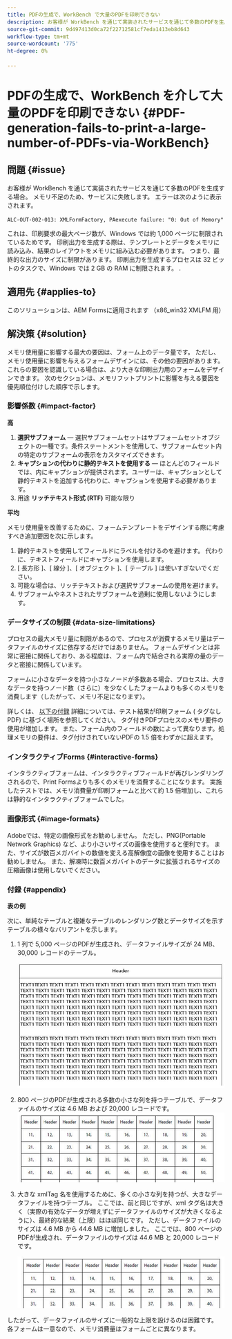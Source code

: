 ```yaml
---
title: PDFの生成で、WorkBench で大量のPDFを印刷できない
description: お客様が WorkBench を通じて実装されたサービスを通じて多数のPDFを生成した場合、印刷サービスは失敗します。
source-git-commit: 9d497413d0ca72f22712581cf7eda1413eb8d643
workflow-type: tm+mt
source-wordcount: '775'
ht-degree: 0%

---
```


# PDFの生成で、WorkBench を介して大量のPDFを印刷できない {#PDF-generation-fails-to-print-a-large-number-of-PDFs-via-WorkBench}

## 問題 {#issue}

お客様が WorkBench を通じて実装されたサービスを通じて多数のPDFを生成する場合。 メモリ不足のため、サービスに失敗します。 エラーは次のように表示されます。

`ALC-OUT-002-013: XMLFormFactory, PAexecute failure: "0: Out of Memory"`

<!-- Attached is a simplified template (BollatoRiservatiLandscape_table_simple.xdp) that simulates the problem.
Using the Designer, if we associate the template "BollatoRiservatiLandscape_table_semplice.xdp" with the XML file "BollatoRiservati.xml" during the generation of the pdf, the process comes to occupy 1.6 Gb of RAM. On the server side, with the complete template, the pdf generation process breaks down, occupying 2 GB of RAM.-->

これは、印刷要求の最大ページ数が、Windows では約 1,000 ページに制限されているためです。 印刷出力を生成する際は、テンプレートとデータをメモリに読み込み、結果のレイアウトをメモリに組み込む必要があります。 つまり、最終的な出力のサイズに制限があります。 印刷出力を生成するプロセスは 32 ビットのタスクで、Windows では 2 GB の RAM に制限されます。 <!--and 4 GB on UNIX-->.

## 適用先 {#applies-to}

このソリューションは、AEM Formsに適用されます <!--JEE Server and AEM Forms on OSGi Server--> （x86_win32 XMLFM 用）

## 解決策 {#solution}

メモリ使用量に影響する最大の要因は、フォーム上のデータ量です。 ただし、メモリ使用量に影響を与えるフォームデザインには、その他の要因があります。 これらの要因を認識している場合は、より大きな印刷出力用のフォームをデザインできます。 次のセクションは、メモリフットプリントに影響を与える要因を優先順位付けした順序で示します。

### 影響係数 {#impact-factor}

**高**

1. **選択サブフォーム**  — 選択サブフォームセットはサブフォームセットオブジェクトの一種です。条件ステートメントを使用して、サブフォームセット内の特定のサブフォームの表示をカスタマイズできます。
1. **キャプションの代わりに静的テキストを使用する**  — ほとんどのフィールドでは、内にキャプションが提供されます。ユーザーは、キャプションとして静的テキストを追加する代わりに、キャプションを使用する必要があります。
1. 用途 **リッチテキスト形式 (RTF)** 可能な限り

**平均**

メモリ使用量を改善するために、フォームテンプレートをデザインする際に考慮すべき追加要因を次に示します。

1. 静的テキストを使用してフィールドにラベルを付けるのを避けます。 代わりに、テキストフィールドにキャプションを使用します。
2. [ 長方形 ]、[ 線分 ]、[ オブジェクト ]、[ テーブル ] は使いすぎないでください。
3. 可能な場合は、リッチテキストおよび選択サブフォームの使用を避けます。
4. サブフォームやネストされたサブフォームを過剰に使用しないようにします。

### データサイズの制限 {#data-size-limitations}

プロセスの最大メモリ量に制限があるので、プロセスが消費するメモリ量はデータファイルのサイズに依存するだけではありません。 フォームデザインとは非常に密接に関係しており、ある程度は、フォーム内で結合される実際の量のデータと密接に関係しています。

フォームに小さなデータを持つ小さなノードが多数ある場合、プロセスは、大きなデータを持つノード数（さらに）を少なくしたフォームよりも多くのメモリを消費します（したがって、メモリ不足になります）。

詳しくは、 [以下の付録](#appendix) 詳細については、テスト結果が印刷フォーム ( タグなしPDF) に基づく場所を参照してください。 タグ付きPDFプロセスのメモリ要件の使用が増加します。 また、フォーム内のフィールドの数によって異なります。処理メモリの要件は、タグ付けされていないPDFの 1.5 倍をわずかに超えます。

### インタラクティブForms {#interactive-forms}

インタラクティブフォームは、インタラクティブフィールドが再びレンダリングされるので、Print Formsよりも多くのメモリを消費することになります。 実施したテストでは、メモリ消費量が印刷フォームと比べて約 1.5 倍増加し、これらは静的なインタラクティブフォームでした。

### 画像形式 {#image-formats}

Adobeでは、特定の画像形式をお勧めしません。 ただし、PNG(Portable Network Graphics) など、より小さいサイズの画像を使用すると便利です。 また、サイズが数百メガバイトの数値を変える高解像度の画像を使用することはお勧めしません。 また、解凍時に数百メガバイトのデータに拡張されるサイズの圧縮画像は使用しないでください。

### 付録 {#appendix}

**表の例**

次に、単純なテーブルと複雑なテーブルのレンダリング数とデータサイズを示すテーブルの様々なバリアントを示します。

1. 1 列で 5,000 ページのPDFが生成され、データファイルサイズが 24 MB、30,000 レコードのテーブル。

   ![table_single_column](/help/forms/using/assets/table_single_column.png)

1. 800 ページのPDFが生成される多数の小さな列を持つテーブルで、データファイルのサイズは 4.6 MB および 20,000 レコードです。
   ![table_many_small_columns](/help/forms/using/assets/table_many_small_columns.png)

1. 大きな xmlTag 名を使用するために、多くの小さな列を持つが、大きなデータファイルを持つテーブル。
ここでは、前と同じですが、xml タグ名は大きく（実際の有効なデータが増えずにデータファイルのサイズが大きくなるように）、最終的な結果（上限）はほぼ同じです。 ただし、データファイルのサイズは 4.6 MB から 44.6 MB に増加しました。 ここでは、800 ページのPDFが生成され、データファイルのサイズは 44.6 MB と 20,000 レコードです。

   ![table_bigger_xml_tagname](/help/forms/using/assets/table_bigger_xml_tagname.png)

したがって、データファイルのサイズに一般的な上限を設けるのは困難です。 各フォームは一意なので、メモリ消費量はフォームごとに異なります。